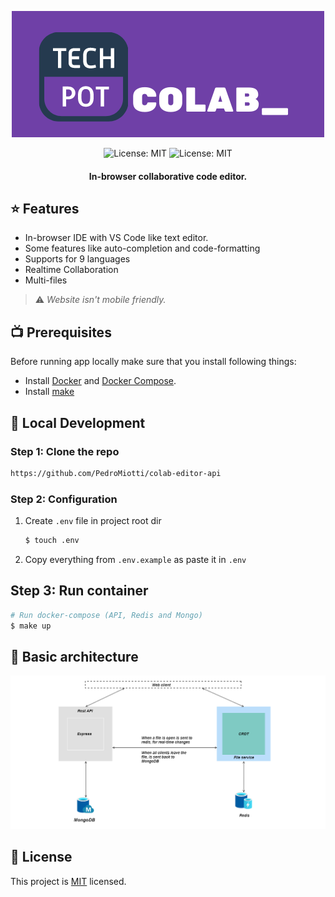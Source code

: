<p align="center">
<a href="">
<img src=".github/img/techpot-colab-logo.png" alt="Logo techpot-colab" />
</a>
</p>

<p align="center">
<img alt="License: MIT" src="https://img.shields.io/github/license/adarshaacharya/CodeTreats" />
<img alt="License: MIT" src="https://img.shields.io/github/license/adarshaacharya/CodeTreats" />
</p>

<h4 align="center">
In-browser collaborative code editor.
</h4>


## ⭐ Features

-   In-browser IDE with VS Code like text editor.
-   Some features like auto-completion and code-formatting
-   Supports for 9 languages
-   Realtime Collaboration
-   Multi-files

> ⚠️ *Website isn't mobile friendly.*

## 📺 Prerequisites

Before running app locally make sure that you install following things:

-   Install [Docker](https://docs.docker.com) and [Docker Compose](https://docs.docker.com/compose).
-   Install [make](https://stackoverflow.com/questions/32127524/how-to-install-and-use-make-in-windows#54086635)   


## 🚀 Local Development

### Step 1: Clone the repo

```bash
https://github.com/PedroMiotti/colab-editor-api
```

### Step 2: Configuration

1. Create `.env` file in project root dir

    ```bash
    $ touch .env
    ```

2. Copy everything from `.env.example` as paste it in `.env`

## Step 3: Run container

```bash
# Run docker-compose (API, Redis and Mongo)
$ make up
```

## 🧱 Basic architecture

<p align="center">
<img src=".github/img/architecture.png" alt="Logo" />
</p>

## 📝 License

This project is [MIT](https://github.com/adarshaacharya/CodeTreats/blob/master/LICENSE) licensed.
